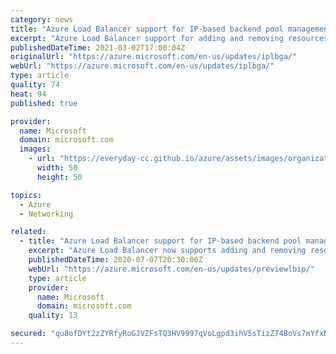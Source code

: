 ```yaml
---
category: news
title: "Azure Load Balancer support for IP-based backend pool management is now generally available"
excerpt: "Azure Load Balancer support for adding and removing resources from a backend pool via IP address is now generally available. This enables IP addresses to be reserved as part of a backend pool before the associated resources are created."
publishedDateTime: 2021-03-02T17:00:04Z
originalUrl: "https://azure.microsoft.com/en-us/updates/iplbga/"
webUrl: "https://azure.microsoft.com/en-us/updates/iplbga/"
type: article
quality: 74
heat: 94
published: true

provider:
  name: Microsoft
  domain: microsoft.com
  images:
    - url: "https://everyday-cc.github.io/azure/assets/images/organizations/microsoft.com-50x50.jpg"
      width: 50
      height: 50

topics:
  - Azure
  - Networking

related:
  - title: "Azure Load Balancer support for IP-based backend pool management is in preview"
    excerpt: "Azure Load Balancer now supports adding and removing resources from a backend pool via an IPv4 or IPv6 addresses and virtual network ID. This will enable you to easily manage the containers, virtual machines, and virtual machine scale sets associated with their load balancer. It will also allow IP addresses"
    publishedDateTime: 2020-07-07T20:30:06Z
    webUrl: "https://azure.microsoft.com/en-us/updates/previewlbip/"
    type: article
    provider:
      name: Microsoft
      domain: microsoft.com
    quality: 13

secured: "qu8ofDYt2zZYRfyRoGJVZFsTQ3HV9997qVoLgpd3ihV5sTizZT4BoVs7mYfxMOX3HY8owvXkOFtWbMOXHIa5osHyK0VeZ7SuTlcAAzj5SPbyJuCACS+HS48sR5ve5AUKgnecASMdylkgl6j/BJ5nq66B4nVZSLLcnjOW0mtigcHX3qvEhl0BvaX32H+Y3ZvHbohGE/BJ+gwc4e+XQoZf/hCNJXMaK8fPtZcYP8P91+8M9Gh6L8UR23dGFSBPGc169Bs24FbDjy5ZcK/cctEdFvh7OiUCzxCf6crZpr/1rMLqiKUv5sw3Du9NlJdIp5d9rAL8+AQqRm3dSa5ifvGFcEO3iho+Qrt7gwJKkctEOEA=;40MTLH/dpAecEwhEVWV1FA=="
---
```


